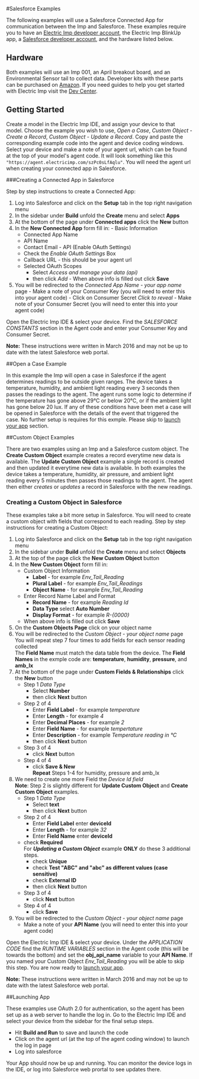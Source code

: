 #Salesforce Examples

The following examples will use a Salesforce Connected App for communication between the Imp and Salesforce.  These examples require you to have an [Electric Imp developer account](https://ide.electricimp.com/login), the Electric Imp BlinkUp app, a [Salesforce developer account](https://developer.salesforce.com/signup?d=70130000000td6N), and the hardware listed below.

## Hardware

Both examples will use an Imp 001, an April breakout board, and an Environmental Sensor tail to collect data.  Developer kits with these parts can be purchased on [Amazon](http://www.amazon.com/WiFi-Environmental-Sensor-LED-kit/dp/B00ZQ4D1TM/ref=sr_1_1?ie=UTF8&qid=1459988822&sr=8-1&keywords=electric+imp+kit).  If you need guides to help you get started with Electric Imp visit the [Dev Center](https://electricimp.com/docs/gettingstarted/).


## Getting Started

Create a model in the Electric Imp IDE, and assign your device to that model.  Choose the example you wish to use, *Open a Case*, *Custom Object - Create a Record*, *Custom Object - Update a Record*.  Copy and paste the corresponding example code into the agent and device coding windows.  Select your device and make a note of your agent url, which can be found at the top of your model's agent code.  It will look something like this ```"https://agent.electricimp.com/szPc0sLfAqlu"```.  You will need the agent url when creating your connected app in Salesforce.


###Creating a Connected App in Salesforce

Step by step instructions to create a Connected App:

  1. Log into Salesforce and click on the **Setup** tab in the top right navigation menu
  2. In the sidebar under **Build** unfold the **Create** menu and select **Apps**
  3. At the bottom of the page under **Connected apps** click the **New** button
  4. In the **New Connected App** form fill in:
    - Basic Information
      - Connected App Name
      - API Name
      - Contact Email
    - API (Enable OAuth Settings)
      - Check the *Enable OAuth Settings* Box
      - Callback URL - this should be your agent url
      - Selected OAuth Scopes
        - Select *Access and manage your data (api)*
        - then click *Add*
    - When above info is filled out click **Save**
  5. You will be redirected to the *Connected App Name - your app name* page
    - Make a note of your Consumer Key (you will need to enter this into your agent code)
    - Click on Consumer Secret *Click to reveal*
    - Make note of your Consumer Secret (you will need to enter this into your agent code)

Open the Electric Imp IDE & select your device.  Find the *SALESFORCE CONSTANTS* section in the Agent code and enter your Consumer Key and Consumer Secret.

**Note:** These instructions were written in March 2016 and may not be up to date with the latest Salesforce web portal.

##Open a Case Example

In this example the Imp will open a case in Salesforce if the agent determines readings to be outside given ranges.  The device takes a temperature, humidity, and ambient light reading every 3 seconds then passes the readings to the agent.  The agent runs some logic to determine if the temperature has gone above 29°C or below 20°C, or if the ambient light has gone below 20 lux.  If any of these conditions have been met a case will be opened in Salesforce with the details of the event that triggered the case.  No further setup is requires for this exmple.  Please skip to [launch your app](#launching-app) section.


##Custom Object Examples

There are two examples using an Imp and a Salesforce custom object.  The **Create Custom Object** example creates a record everytime new data is available.  The **Update Custom Object** example a single record is created and then updated it everytime new data is available.   In both examples the device takes a temperature, humidity, air pressure, and ambient light reading every 5 minutes then passes those readings to the agent.  The agent then either *creates* or *updates* a record in Salesforce with the new readings.

### Creating a Custom Object in Salesforce

These examples take a bit more setup in Salesforce.  You will need to create a custom object with fields that correspond to each reading.  Step by step instructions for creating a Custom Object:

1. Log into Salesforce and click on the **Setup** tab in the top right navigation menu
2. In the sidebar under **Build** unfold the **Create** menu and select **Objects**
3. At the top of the page click the **New Custom Object** button
4. In the **New Custom Object** form fill in:
    - Custom Object Information
      - **Label** - for example *Env_Tail_Reading*
      - **Plural Label** - for example *Env_Tail_Readings*
      - **Object Name** - for example *Env_Tail_Reading*
    - Enter Record Name Label and Format
      - **Record Name** - for example *Reading Id*
      - **Data Type** select **Auto Number**
      - **Display Format** - for example *R-{0000}*
    - When above info is filled out click **Save**
5. On the **Custom Objects Page** click on your object name
6. You will be redirected to the *Custom Object - your object name* page <br> You will repeat step 7 four times to add fields for each sensor reading collected <br> The **Field Name** must match the data table from the device. The **Field Names** in the exmple code are: **temperature**, **humidity**, **pressure**, and **amb_lx**
7. At the bottom of the page under **Custom Fields & Relationships** click the **New** button
    - Step 1 *Data Type*
      - Select **Number**
      - then click **Next** button
    - Step 2 of 4
      - Enter **Field Label** - for example *temperature*
      - Enter **Length** - for example *4*
      - Enter **Decimal Places** - for example *2*
      - Enter **Field Name** - for example *tempertature*
      - Enter **Description** - for example *Temperature reading in °C*
      - then click **Next** button
    - Step 3 of 4
      - click **Next** button
    - Step 4 of 4
      - click **Save & New** <br>
      **Repeat** Steps 1-4 for humidity, pressure and amb_lx
8. We need to create one more Field the *Device Id field* <br>**Note**: Step 2 is slightly different for **Update Custom Object** and **Create Custom Object** examples.
    - Step 1 *Data Type*
      - Select **text**
      - then click **Next** button
    - Step 2 of 4
      - Enter **Field Label** enter **deviceId**
      - Enter **Length** - for example *32*
      - Enter **Field Name** enter **deviceId**
    - check **Required** <br>For ***Updating a Custom Object*** example **ONLY** do these 3 additional steps.
        - check **Unique**
        - check **Test "ABC" and "abc" as different values (case sensitive)**
        - check **External ID**
      - then click **Next** button
    - Step 3 of 4
      - click **Next** button
    - Step 4 of 4
      - click **Save**
9. You will be redirected to the *Custom Object - your object name* page
    - Make a note of your **API Name** (you will need to enter this into your agent code)

Open the Electric Imp IDE & select your device.  Under the *APPLICATION CODE* find the *RUNTIME VARIABLES* section in the Agent code (this will be towards the bottom) and set the **obj_api_name** variable to your **API Name**.  If you named your Custom Object *Env_Tail_Reading* you will be able to skip this step. You are now ready to [launch your app](#launching-app).

**Note:** These instructions were written in March 2016 and may not be up to date with the latest Salesforce web portal.


##Launching App

These examples use OAuth 2.0 for authentication, so the agent has been set up as a web server to handle the log in.
Go to the Electric Imp IDE and select your device from the sidebar for the final setup steps.

- Hit **Build and Run** to save and launch the code
- Click on the agent url (at the top of the agent coding window) to launch the log in page
- Log into salesforce

Your App should now be up and running.  You can monitor the device logs in the IDE, or log into Salesforce web prortal to see updates there.
